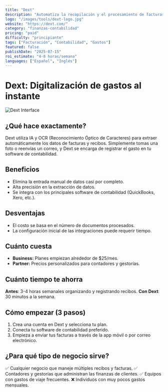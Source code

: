 ```yaml
---
title: "Dext"
description: "Automatiza la recopilación y el procesamiento de facturas, recibos y extractos bancarios con una precisión superior al 99%."
logo: "/images/tools/dext-logo.jpg"
website: "https://dext.com/"
category: "finanzas-contabilidad"
pricing: "paid"
difficulty: "principiante"
tags: ["Facturación", "Contabilidad", "Gastos"]
featured: false
publishDate: "2025-07-15"
roi_estimate: "4-8 horas/semana"
languages: ["Español", "Inglés"]
---
```


# Dext: Digitalización de gastos al instante

![Dext Interface](/images/tools/dext-hero.jpg)

## ¿Qué hace exactamente?
Dext utiliza IA y OCR (Reconocimiento Óptico de Caracteres) para extraer automáticamente los datos de facturas y recibos. Simplemente tomas una foto o reenvías un correo, y Dext se encarga de registrar el gasto en tu software de contabilidad.

## Beneficios
- Elimina la entrada manual de datos casi por completo.
- Alta precisión en la extracción de datos.
- Se integra con los principales software de contabilidad (QuickBooks, Xero, etc.).

## Desventajas
- El costo se basa en el número de documentos procesados.
- La configuración inicial de las integraciones puede requerir tiempo.

## Cuánto cuesta
- **Business:** Planes empiezan alrededor de $25/mes.
- **Partner:** Precios personalizados para contadores y gestorías.

## Cuánto tiempo te ahorra
**Antes**: 3-4 horas semanales organizando y registrando recibos.
**Con Dext**: 30 minutos a la semana.

## Cómo empezar (3 pasos)
1. Crea una cuenta en Dext y selecciona tu plan.
2. Conecta tu software de contabilidad preferido.
3. Empieza a enviar tus facturas a través de la app móvil o por correo electrónico.

## ¿Para qué tipo de negocio sirve?
✅ Cualquier negocio que maneje múltiples recibos y facturas.
✅ Contadores y gestorías que administran las finanzas de clientes.
✅ Equipos con gastos de viaje frecuentes.
❌ Individuos con muy pocos gastos mensuales.
